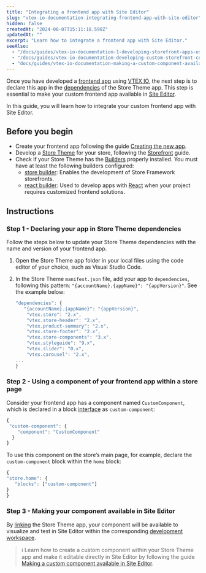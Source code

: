 ```yaml
---
title: "Integrating a frontend app with Site Editor"
slug: "vtex-io-documentation-integrating-frontend-app-with-site-editor"
hidden: false
createdAt: "2024-08-07T15:11:18.590Z"
updatedAt: ""
excerpt: "Learn how to integrate a frontend app with Site Editor."
seeAlso:
  - "/docs/guides/vtex-io-documentation-1-developing-storefront-apps-using-react-and-vtex-io"
  - "/docs/guides/vtex-io-documentation-developing-custom-storefront-components"
  - "docs/guides/vtex-io-documentation-making-a-custom-component-available-in-site-editor"
---
```


Once you have developed a [frontend app](https://developers.vtex.com/docs/guides/vtex-io-documentation-1-developing-storefront-apps-using-react-and-vtex-io) using [VTEX IO](https://developers.vtex.com/docs/guides/vtex-io-documentation-what-is-vtex-io), the next step is to declare this app in the [dependencies](https://developers.vtex.com/docs/guides/vtex-io-documentation-dependencies) of the Store Theme app. This step is essential to make your custom frontend app available in [Site Editor](https://developers.vtex.com/docs/guides/vtex-io-documentation-site-editor).

In this guide, you will learn how to integrate your custom frontend app with Site Editor.

## Before you begin

- Create your frontend app following the guide [Creating the new app](https://developers.vtex.com/docs/guides/vtex-io-documentation-3-creating-the-new-app).
- Develop a [Store Theme](https://developers.vtex.com/docs/guides/vtex-io-documentation-store-theme) for your store, following the [Storefront](https://developers.vtex.com/docs/guides/getting-started-3) guide.
- Check if your Store Theme has the [Builders](https://developers.vtex.com/docs/guides/vtex-io-documentation-builders) properly installed. You must have at least the following builders configured:
  - [store builder](https://developers.vtex.com/docs/guides/vtex-io-documentation-store-builder): Enables the development of Store Framework storefronts.
  - [react builder](https://developers.vtex.com/docs/guides/vtex-io-documentation-react-builder): Used to develop apps with [React](https://react.dev/) when your project requires customized frontend solutions.

## Instructions

### Step 1 - Declaring your app in Store Theme dependencies

Follow the steps below to update your Store Theme dependencies with the name and version of your frontend app.

1. Open the Store Theme app folder in your local files using the code editor of your choice, such as Visual Studio Code.
2. In the Store Theme `manifest.json` file, add your app to `dependencies`, following this pattern: `"{accountName}.{appName}": "{appVersion}"`. See the example below:

   ```js
   "dependencies": {
      "{accountName}.{appName}": "{appVersion}",
       "vtex.store": "2.x",
       "vtex.store-header": "2.x",
       "vtex.product-summary": "2.x",
       "vtex.store-footer": "2.x",
       "vtex.store-components": "3.x",
       "vtex.styleguide": "9.x",
       "vtex.slider": "0.x",
       "vtex.carousel": "2.x",
   ...
   }
   ```

### Step 2 - Using a component of your frontend app within a store page

Consider your frontend app has a component named `CustomComponent`, which is declared in a block [interface](https://developers.vtex.com/docs/guides/vtex-io-documentation-interface) as `custom-component`:

```js frontend-app/store/interfaces.json
{
 "custom-component": {
    "component": "CustomComponent"
  }
}
```

To use this component on the store’s main page, for example, declare the `custom-component` block within the `home` block:

```js store-theme/store/blocks/home/home.jsonc
{
"store.home": {
   "blocks": ["custom-component"]
}
}
```

### Step 3 - Making your component available in Site Editor

By [linking](https://developers.vtex.com/docs/guides/vtex-io-documentation-linking-an-app) the Store Theme app, your component will be available to visualize and test in Site Editor within the corresponding [development workspace](https://developers.vtex.com/docs/guides/vtex-io-documentation-creating-a-development-workspace).

> ℹ️ Learn how to create a custom component within your Store Theme app and make it editable directly in Site Editor by following the guide [Making a custom component available in Site Editor](https://developers.vtex.com/docs/guides/vtex-io-documentation-making-a-custom-component-available-in-site-editor).
